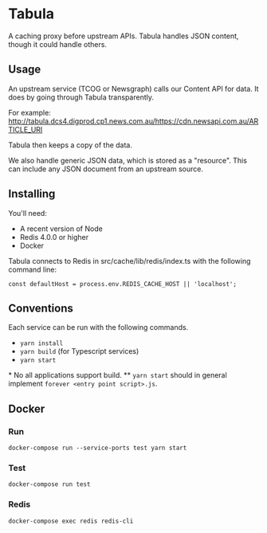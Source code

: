 # Tabula

A caching proxy before upstream APIs. Tabula handles JSON content, though it could handle others.

## Usage

An upstream service (TCOG or Newsgraph) calls our Content API for data. It does by going through Tabula transparently.

For example: http://tabula.dcs4.digprod.cp1.news.com.au/https://cdn.newsapi.com.au/ARTICLE_URI

Tabula then keeps a copy of the data.

We also handle generic JSON data, which is stored as a "resource". This can include any JSON document from an upstream source.

## Installing

You'll need:

* A recent version of Node
* Redis 4.0.0 or higher
* Docker

Tabula connects to Redis in src/cache/lib/redis/index.ts with the following command line:

```
const defaultHost = process.env.REDIS_CACHE_HOST || 'localhost';
```


## Conventions

Each service can be run with the following commands.

- `yarn install`
- `yarn build` (for Typescript services)
- `yarn start`

\* No all applications support build.
\*\* `yarn start` should in general implement `forever <entry point script>.js`.


## Docker

### Run

```
docker-compose run --service-ports test yarn start
```

### Test

```
docker-compose run test
```

### Redis

```
docker-compose exec redis redis-cli
```